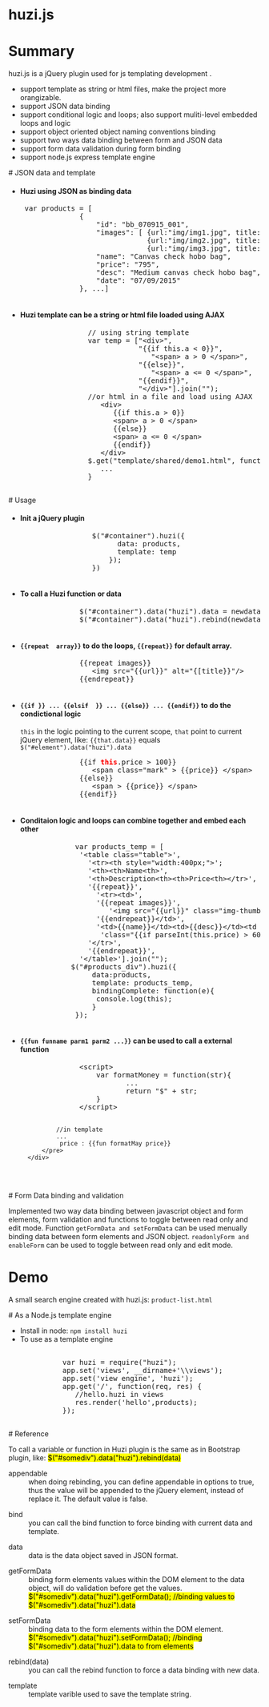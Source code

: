 # huzi.js 
# Summary
<p>huzi.js is a jQuery plugin used for js templating development . </p>
<ul>
   <li>support template as string or html files, make the project more orangizable.</li>
   <li>support JSON data binding </li>
   <li>support conditional logic and loops; also support muliti-level embedded loops and logic</li>
   <li>support object oriented object naming conventions binding</li>
   <li>support two ways data binding between form and JSON data</li>
   <li>support form data validation during form binding</li>
   <li>support node.js express template engine</li>
</ul>
# JSON data and template
<ul>
   <li><h4>Huzi using JSON as binding data</h4>
       <div class="highlight highlight-js"><pre> var products = [
              {
                  "id": "bb_070915_001", 
                  "images": [ {url:"img/img1.jpg", title:"p1"},
                              {url:"img/img2.jpg", title:"p2"},
                              {url:"img/img3.jpg", title:"p3"}],
                  "name": "Canvas check hobo bag", 
                  "price": "795",
                  "desc": "Medium canvas check hobo bag",
                  "date": "07/09/2015"
              }, ...]
       </pre></div>
  </li>
  <li><h4>Huzi template can be a string or html file loaded using AJAX </h4>
      <div class="highlight highlight-js"><pre>
                // using string template
                var temp = ["&lt;div&gt;",   
                            "{{if this.a &lt; 0}}",
                               "&lt;span&gt; a &gt 0 &lt;/span&gt;",
                            "{{else}}",
                               "&lt;span&gt; a &lt;= 0 &lt;/span&gt;",
                            "{{endif}}",
                            "&lt;/div&gt;"].join("");
                //or html in a file and load using AJAX
                   &lt;div&gt;
                      {{if this.a > 0}}
                      &lt;span&gt; a &gt; 0 &lt;/span&gt;
                      {{else}}
                      &lt;span&gt; a &lt;= 0 &lt;/span&gt;
                      {{endif}}
                   &lt;/div&gt;
                $.get("template/shared/demo1.html", function(temp){
                   ...   
                }
        </pre>
      </div>
  </li>
</ul>
# Usage
<ul>
   <li><h4>Init a jQuery plugin</h4>
      <div class="highlight highlight-js">
          <pre>
                 $("#container").huzi({
                       data: products,
                       template: temp 
                     });
                 }) 
          </pre>
      </div>
  </li>
  <li><h4>To call a Huzi function or data</h4>
      <div class="highlight highlight-js">
          <pre>
              $("#container").data("huzi").data = newdata;
              $("#container").data("huzi").rebind(newdata);
          </pre>
      </div>
  </li>
  <li><h4><code>{{repeat  array}}</code> to do the loops, <code>{{repeat}}</code> for default array.</h4>
      <div class="highlight highlight-js">
          <pre>
              {{repeat images}}
                 &lt;img src="{{url}}" alt="{[title}}"/&gt;
              {{endrepeat}}
          </pre>
      </div>
  </li>
    <li><h4><code>{{if }} ... {{elsif  }} ... {{else}} ... {{endif}}</code> to do the condictional logic</h4>
      <p><code>this</code> in the logic pointing to the current scope, <code>that</code> point to current jQuery element, like: <code>{{that.data}}</code> equals <code> $("#element").data("huzi").data</code> </p>
      <div class="highlight highlight-js">
          <pre>
              {{if <b style="color:red">this</b>.price > 100}}
                 &lt;span class="mark" &gt; {{price}} &lt;/span&gt;
              {{else}}
                 &lt;span &gt; {{price}} &lt;/span&gt;
              {{endif}}
          </pre>
      </div>
  </li>
    <li><h4>Conditaion logic and loops can combine together and embed each other</h4>
      <div class="highlight highlight-js">
          <pre>
             var products_temp = [
              '&lt;table class="table"&gt;',
                '&lt;tr&gt;&lt;th style="width:400px;"&gt;';
                '&lt;th&gt;&lt;th&gt;Name&lt;th&gt;',
                '&lt;th&gt;Description&lt;th&gt;&lt;th&gt;Price&lt;th&gt;&lt;/tr&gt;',
                '{{repeat}}',
                  '&lt;tr&gt;&lt;td&gt;',
                  '{{repeat images}}',
                     '&lt;img src="{{url}}" class="img-thumbnail" alt="{{title}}"/&gt;',
                  '{{endrepeat}}&lt;/td&gt;',
                  '&lt;td&gt;{{name}}&lt;/td&gt;&lt;td&gt;{{desc}}&lt;/td&gt;&lt;td ',
                   'class="{{if parseInt(this.price) > 600}}mark{{endif}}"&lt;/td&gt;',
                '&lt;/tr&gt;',
                '{{endrepeat}}',
              '&lt;/table&gt;'].join("");
            $("#products_div").huzi({
                 data:products,
                 template: products_temp,
                 bindingComplete: function(e){
                  console.log(this);
                 }
             });
          </pre>
      </div>
  </li>
    <li><h4><code>{{fun funname parm1 parm2 ...}}</code> can be used to call a external function</h4>
      <div class="highlight highlight-js">
          <pre>
              &lt;script&gt;
                  var formatMoney = function(str){
                         ...
                         return "$" + str;
                  }
              &lt;/script&gt;
              
              //in template
              ...
               price : {{fun formatMay price}}
          </pre>
      </div>
  </li>
</ul>
# Form Data binding and validation
  <p>Implemented two way data binding between javascript object and form elements, form validation and functions to toggle between read only and edit mode. Function <code>getFormData and setFormData</code> can be used menually binding data between form elements and JSON object. <code>readonlyForm and enableForm</code> can be used to toggle between read only and edit mode.</p>
  
# Demo
  <p> A small search engine created with huzi.js: <code>product-list.html</code></p>
# As a Node.js template engine
<ul><li>Install in node: <code>npm install huzi</code></li>
    <li>To use as a template engine</h4>
      <div class="highlight highlight-js">
          <pre> 
          var huzi = require("huzi");
          app.set('views', __dirname+'\\views');
          app.set('view engine', 'huzi');
          app.get('/', function(req, res) {
             //hello.huzi in views
             res.render('hello',products);
          });
         </pre>
</div></li></ul>
# Reference
<div>
   <p> To call a variable or function in Huzi plugin is the same as in Bootstrap plugin, like:
       <mark>$("#somediv").data("huzi").rebind(data)</mark></p> 
   <dl>
     <dt>appendable</dt>
     <dd>when doing rebinding, you can define appendable in options to true, thus the value will be appended to the 
         jQuery element, instead of replace it. The default value is false.</dd>
   </dl>
   <dl>
     <dt>bind</dt>
     <dd>you can call the bind function to force binding with current data and template.</dd>
   </dl>
   <dl>
     <dt>data</dt>
     <dd>data is the data object saved in JSON format.</dd>
   </dl>
   <dl>
     <dt>getFormData</dt>
     <dd>binding form elements values within the DOM element to the data object, will do validation before get the values.
        <mark>$("#somediv").data("huzi").getFormData(); //binding values to $("#somediv").data("huzi").data</mark>
     </dd>
   </dl>
   <dl>
     <dt>setFormData</dt>
     <dd>binding data to the form elements within the DOM element.
        <mark>$("#somediv").data("huzi").setFormData(); //binding $("#somediv").data("huzi").data to from elements</mark>
     </dd>
   </dl>
   <dl>
     <dt>rebind(data)</dt>
     <dd>you can call the rebind function to force a data binding with new data.</dd>
   </dl>
   <dl>
     <dt>template</dt>
     <dd>template varible used to save the template string.</dd>
   </dl>
</div>
